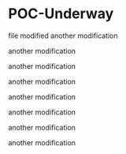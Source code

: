 # POC-Underway

file modified
another modification

another modification

another modification

another modification

another modification

another modification

another modification

another modification
